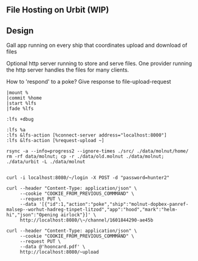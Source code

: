 ## File Hosting on Urbit (WIP)

## Design

Gall app running on every ship that coordinates upload and download of files

Optional http server running to store and serve files. 
One provider running the http server handles the files for many
clients.

How to 'respond' to a poke? Give response to file-upload-request

```
|mount %
|commit %home
|start %lfs
|fade %lfs

:lfs +dbug

:lfs %a
:lfs &lfs-action [%connect-server address="localhost:8000"]
:lfs &lfs-action [%request-upload ~]

rsync -a --info=progress2 --ignore-times ./src/ ./data/molnut/home/
rm -rf data/molnut; cp -r ./data/old.molnut ./data/molnut; ./data/urbit -L ./data/molnut


curl -i localhost:8080/~/login -X POST -d "password=hunter2"

curl --header "Content-Type: application/json" \
     --cookie "COOKIE_FROM_PREVIOUS_COMMMAND" \
     --request PUT \
     --data '[{"id":1,"action":"poke","ship":"molnut-dopbex-panref-malsep--worhut-hadreg-tinpet-litzod","app":"hood","mark":"helm-hi","json":"Opening airlock"}]' \
     http://localhost:8080/\~/channel/1601844290-ae45b
     
curl --header "Content-Type: application/json" \
     --cookie "COOKIE_FROM_PREVIOUS_COMMMAND" \
     --request PUT \
     --data @'hooncard.pdf' \
     http://localhost:8080/~upload

```
